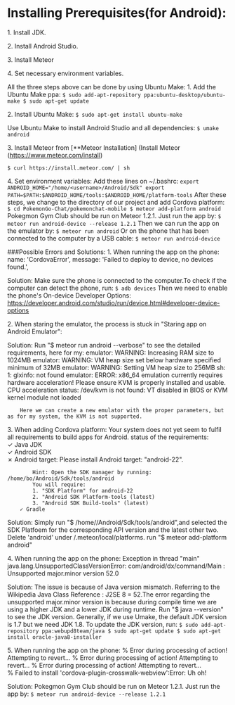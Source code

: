 # Installing Prerequisites(for Android):

1\. Install JDK.

2\. Install Android Studio.

3\. Install Meteor

4\. Set necessary environment variables.

All the three steps above can be done by using Ubuntu Make:
1\. Add the Ubuntu Make ppa:
    ```
	$ sudo add-apt-repository ppa:ubuntu-desktop/ubuntu-make
	$ sudo apt-get update
	```

2\. Install Ubuntu Make:
    ```
	$ sudo apt-get install ubuntu-make
	```

Use Ubuntu Make to install Android Studio and all dependencies:
    ```
	$ umake android
	```

3\. Install Meteor from [**Meteor Installation] (Install Meteor (https://www.meteor.com/install)
   ```
   $ curl https://install.meteor.com/ | sh
   ```

4\. Set environment variables:
Add these lines on ~/.bashrc:
	```
	export ANDROID_HOME="/home/<username>/Android/Sdk"
	export PATH=$PATH:$ANDROID_HOME/tools:$ANDROID_HOME/platform-tools
	```
After these steps, we change to the directory of our project and add Cordova platform:
    ```
    $ cd PokemonGo-Chat/pokemonchat-mobile
	$ meteor add-platform android
	```
Pokegmon Gym Club should be run on Meteor 1.2.1. Just run the app by:
    ```
	$ meteor run android-device --release 1.2.1
	```
Then we can run the app on the emulator by:
    ```
	$ meteor run android
    ```
Or on the phone that has been connected to the computer by a USB cable:
    ```
	$ meteor run android-device
	```

###Possible Errors and Solutions:
1\. When running the app on the phone:
	name: 'CordovaError',
	message: 'Failed to deploy to device, no devices found.',

Solution:
	Make sure the phone is connected to the computer.To check if the computer can detect the phone, run:
	    ```
		$ adb devices
		```
	Then we need to enable the phone's On-device Developer Options:
		https://developer.android.com/studio/run/device.html#developer-device-options
		
2\. When staring the emulator, the process is stuck in "Staring app on Android Emulator":

Solution:
	Run "$ meteor run android --verbose" to see the detailed requirements, here for my:
		emulator: WARNING: Increasing RAM size to 1024MB
		emulator: WARNING: VM heap size set below hardware specified minimum of 32MB
		emulator: WARNING: Setting VM heap size to 256MB
		sh: 1: glxinfo: not found
		emulator: ERROR: x86_64 emulation currently requires hardware acceleration!
		Please ensure KVM is properly installed and usable.
		CPU acceleration status: /dev/kvm is not found: VT disabled in BIOS or KVM kernel module not loaded
		
		Here we can create a new emulator with the proper parameters, but as for my system, the KVM is not supported.
		
3\. When adding Cordova platform:
		Your system does not yet seem to fulfil all requirements to build apps for Android.
		status of the requirements:                   
		✓ Java JDK                                    
		✓ Android SDK                                 
		✗ Android target: Please install Android target: "android-22".

			Hint: Open the SDK manager by running: /home/bo/Android/Sdk/tools/android
			You will require:
			1. "SDK Platform" for android-22
			2. "Android SDK Platform-tools (latest)
			3. "Android SDK Build-tools" (latest)
		✓ Gradle           
	
Solution:
	Simply run "$ /home/<username>/Android/Sdk/tools/android",and selected the SDK Platfoem for the corresponding API version and the latest other two.
	Delete 'android' under <project>/.meteor/local/platforms.
	run "$ meteor add-platform android"
	
4\. When running the app on the phone:
		Exception in thread "main" java.lang.UnsupportedClassVersionError:
		com/android/dx/command/Main : Unsupported major.minor version 52.0
	
Solution:
	The issue is because of Java version mismatch. Referring to the Wikipedia Java Class Reference : J2SE 8 = 52.The error regarding the unsupported major.minor version is because during compile time we are using a higher JDK and a lower JDK during runtime.
	Run "$ java --version" to see the JDK version.
	Generally, if we use Umake, the default JDK version is 1.7 but we need JDK 1.8.
	To update the JDK version, run: 
	    ```
		$ sudo add-apt-repository ppa:webupd8team/java
		$ sudo apt-get update
		$ sudo apt-get install oracle-java8-installer
		```
		
5\. When running the app on the phone:
			% Error during processing of action! Attempting to revert...
			% Error during processing of action! Attempting to revert...
			% Error during processing of action! Attempting to revert...                    
			% Failed to install 'cordova-plugin-crosswalk-webview':Error: Uh oh!

Solution:
    Pokegmon Gym Club should be run on Meteor 1.2.1. Just run the app by:
    ```
	$ meteor run android-device --release 1.2.1
	```
